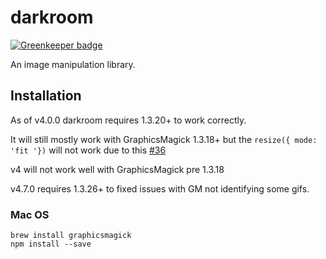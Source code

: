 # darkroom

[![Greenkeeper badge](https://badges.greenkeeper.io/clocklimited/darkroom.svg)](https://greenkeeper.io/)

An image manipulation library.

## Installation

As of v4.0.0 darkroom requires 1.3.20+ to work correctly.

It will still mostly work with GraphicsMagick 1.3.18+ but the `resize({ mode: 'fit '})` will
not work due to this [#36](https://github.com/clocklimited/Darkroom-api/issues/36)

v4 will not work well with GraphicsMagick pre 1.3.18

v4.7.0 requires 1.3.26+ to fixed issues with GM not identifying some gifs.

### Mac OS 

    brew install graphicsmagick
    npm install --save
